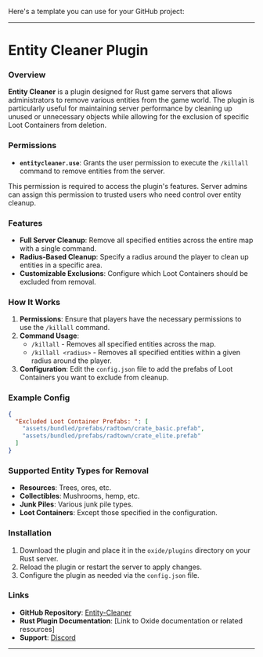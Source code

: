Here's a template you can use for your GitHub project:

---

# Entity Cleaner Plugin

### Overview

**Entity Cleaner** is a plugin designed for Rust game servers that allows administrators to remove various entities from the game world. The plugin is particularly useful for maintaining server performance by cleaning up unused or unnecessary objects while allowing for the exclusion of specific Loot Containers from deletion.

### Permissions

- **`entitycleaner.use`**: Grants the user permission to execute the `/killall` command to remove entities from the server.

This permission is required to access the plugin's features. Server admins can assign this permission to trusted users who need control over entity cleanup.
### Features

- **Full Server Cleanup**: Remove all specified entities across the entire map with a single command.
- **Radius-Based Cleanup**: Specify a radius around the player to clean up entities in a specific area.
- **Customizable Exclusions**: Configure which Loot Containers should be excluded from removal.

### How It Works

1. **Permissions**: Ensure that players have the necessary permissions to use the `/killall` command.
2. **Command Usage**:
   - `/killall` - Removes all specified entities across the map.
   - `/killall <radius>` - Removes all specified entities within a given radius around the player.
3. **Configuration**: Edit the `config.json` file to add the prefabs of Loot Containers you want to exclude from cleanup.

### Example Config

```json
{
  "Excluded Loot Container Prefabs: ": [
    "assets/bundled/prefabs/radtown/crate_basic.prefab",
    "assets/bundled/prefabs/radtown/crate_elite.prefab"
  ]
}
```

### Supported Entity Types for Removal

- **Resources**: Trees, ores, etc.
- **Collectibles**: Mushrooms, hemp, etc.
- **Junk Piles**: Various junk pile types.
- **Loot Containers**: Except those specified in the configuration.

### Installation

1. Download the plugin and place it in the `oxide/plugins` directory on your Rust server.
2. Reload the plugin or restart the server to apply changes.
3. Configure the plugin as needed via the `config.json` file.

### Links

- **GitHub Repository**: [Entity-Cleaner](https://github.com/ErikGrischuk/Entity-Cleaner/releases/tag/vv1.0.0)
- **Rust Plugin Documentation**: [Link to Oxide documentation or related resources]
- **Support**: [Discord](https://discord.gg/gEXKrC2FRf)

---
